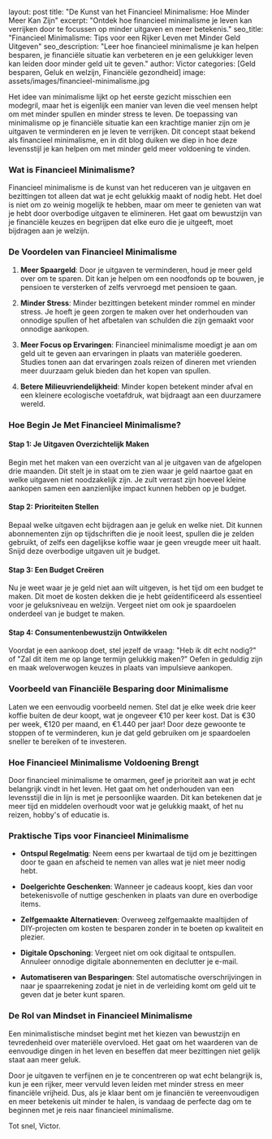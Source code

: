 layout: post
title:  "De Kunst van het Financieel Minimalisme: Hoe Minder Meer Kan Zijn"
excerpt: "Ontdek hoe financieel minimalisme je leven kan verrijken door te focussen op minder uitgaven en meer betekenis."
seo_title:  "Financieel Minimalisme: Tips voor een Rijker Leven met Minder Geld Uitgeven"
seo_description: "Leer hoe financieel minimalisme je kan helpen besparen, je financiële situatie kan verbeteren en je een gelukkiger leven kan leiden door minder geld uit te geven."
author: Victor
categories: [Geld besparen, Geluk en welzijn, Financiële gezondheid]
image: assets/images/financieel-minimalisme.jpg

Het idee van minimalisme lijkt op het eerste gezicht misschien een modegril, maar het is eigenlijk een manier van leven die veel mensen helpt om met minder spullen en minder stress te leven. De toepassing van minimalisme op je financiële situatie kan een krachtige manier zijn om je uitgaven te verminderen en je leven te verrijken. Dit concept staat bekend als financieel minimalisme, en in dit blog duiken we diep in hoe deze levensstijl je kan helpen om met minder geld meer voldoening te vinden.

### Wat is Financieel Minimalisme?

Financieel minimalisme is de kunst van het reduceren van je uitgaven en bezittingen tot alleen dat wat je echt gelukkig maakt of nodig hebt. Het doel is niet om zo weinig mogelijk te hebben, maar om meer te genieten van wat je hebt door overbodige uitgaven te elimineren. Het gaat om bewustzijn van je financiële keuzes en begrijpen dat elke euro die je uitgeeft, moet bijdragen aan je welzijn.

### De Voordelen van Financieel Minimalisme

1. **Meer Spaargeld**: Door je uitgaven te verminderen, houd je meer geld over om te sparen. Dit kan je helpen om een noodfonds op te bouwen, je pensioen te versterken of zelfs vervroegd met pensioen te gaan.
   
2. **Minder Stress**: Minder bezittingen betekent minder rommel en minder stress. Je hoeft je geen zorgen te maken over het onderhouden van onnodige spullen of het afbetalen van schulden die zijn gemaakt voor onnodige aankopen.

3. **Meer Focus op Ervaringen**: Financieel minimalisme moedigt je aan om geld uit te geven aan ervaringen in plaats van materiële goederen. Studies tonen aan dat ervaringen zoals reizen of dineren met vrienden meer duurzaam geluk bieden dan het kopen van spullen.

4. **Betere Milieuvriendelijkheid**: Minder kopen betekent minder afval en een kleinere ecologische voetafdruk, wat bijdraagt aan een duurzamere wereld.

### Hoe Begin Je Met Financieel Minimalisme?

#### Stap 1: Je Uitgaven Overzichtelijk Maken

Begin met het maken van een overzicht van al je uitgaven van de afgelopen drie maanden. Dit stelt je in staat om te zien waar je geld naartoe gaat en welke uitgaven niet noodzakelijk zijn. Je zult verrast zijn hoeveel kleine aankopen samen een aanzienlijke impact kunnen hebben op je budget.

#### Stap 2: Prioriteiten Stellen

Bepaal welke uitgaven echt bijdragen aan je geluk en welke niet. Dit kunnen abonnementen zijn op tijdschriften die je nooit leest, spullen die je zelden gebruikt, of zelfs een dagelijkse koffie waar je geen vreugde meer uit haalt. Snijd deze overbodige uitgaven uit je budget.

#### Stap 3: Een Budget Creëren

Nu je weet waar je je geld niet aan wilt uitgeven, is het tijd om een budget te maken. Dit moet de kosten dekken die je hebt geïdentificeerd als essentieel voor je geluksniveau en welzijn. Vergeet niet om ook je spaardoelen onderdeel van je budget te maken.

#### Stap 4: Consumentenbewustzijn Ontwikkelen

Voordat je een aankoop doet, stel jezelf de vraag: "Heb ik dit echt nodig?" of "Zal dit item me op lange termijn gelukkig maken?" Oefen in geduldig zijn en maak weloverwogen keuzes in plaats van impulsieve aankopen.

### Voorbeeld van Financiële Besparing door Minimalisme

Laten we een eenvoudig voorbeeld nemen. Stel dat je elke week drie keer koffie buiten de deur koopt, wat je ongeveer €10 per keer kost. Dat is €30 per week, €120 per maand, en €1.440 per jaar! Door deze gewoonte te stoppen of te verminderen, kun je dat geld gebruiken om je spaardoelen sneller te bereiken of te investeren.

### Hoe Financieel Minimalisme Voldoening Brengt

Door financieel minimalisme te omarmen, geef je prioriteit aan wat je echt belangrijk vindt in het leven. Het gaat om het onderhouden van een levensstijl die in lijn is met je persoonlijke waarden. Dit kan betekenen dat je meer tijd en middelen overhoudt voor wat je gelukkig maakt, of het nu reizen, hobby's of educatie is.

### Praktische Tips voor Financieel Minimalisme

- **Ontspul Regelmatig**: Neem eens per kwartaal de tijd om je bezittingen door te gaan en afscheid te nemen van alles wat je niet meer nodig hebt.
  
- **Doelgerichte Geschenken**: Wanneer je cadeaus koopt, kies dan voor betekenisvolle of nuttige geschenken in plaats van dure en overbodige items.

- **Zelfgemaakte Alternatieven**: Overweeg zelfgemaakte maaltijden of DIY-projecten om kosten te besparen zonder in te boeten op kwaliteit en plezier.

- **Digitale Opschoning**: Vergeet niet om ook digitaal te ontspullen. Annuleer onnodige digitale abonnementen en declutter je e-mail.

- **Automatiseren van Besparingen**: Stel automatische overschrijvingen in naar je spaarrekening zodat je niet in de verleiding komt om geld uit te geven dat je beter kunt sparen.

### De Rol van Mindset in Financieel Minimalisme

Een minimalistische mindset begint met het kiezen van bewustzijn en tevredenheid over materiële overvloed. Het gaat om het waarderen van de eenvoudige dingen in het leven en beseffen dat meer bezittingen niet gelijk staat aan meer geluk.

Door je uitgaven te verfijnen en je te concentreren op wat echt belangrijk is, kun je een rijker, meer vervuld leven leiden met minder stress en meer financiële vrijheid. Dus, als je klaar bent om je financiën te vereenvoudigen en meer betekenis uit minder te halen, is vandaag de perfecte dag om te beginnen met je reis naar financieel minimalisme.

Tot snel, Victor.